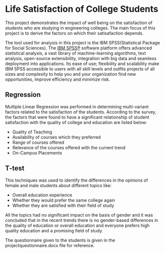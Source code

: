 # Life Satisfaction of College Students

This project demonstrates the impact of well being on the satisfaction of students who are studying in engineering colleges. The main focus of this project is to derive the factors on which their satisafaction depends. 

The tool used for analysis in this project is the IBM SPSS(Statistical Package for Social Sciences). The [IBM SPSS®](https://www.ibm.com/in-en/analytics/spss-statistics-software) software platform offers advanced statistical analysis, a vast library of machine-learning algorithms, text analysis, open-source extensibility, integration with big data and seamless deployment into applications. Its ease of use; flexibility and scalability make IBM SPSS accessible to users with all skill levels and outfits projects of all sizes and complexity to help you and your organization find new opportunities, improve efficiency and minimize risk. 

## Regression

Multiple Linear Regression was performed in determining multi-variant factors related to the satisfaction of the students. According to the survey, the factors that were found to have a significant relationship of student satisfaction with the quality of college and education are listed below:
- Quality of Teaching
- Availability of courses which they preferred
- Range of courses offered
- Relevance of the courses offered with the current trend
- On-Campus Placements

## T-test

This techniques was used to identify the differences in the opinions of female and male students about different topics like:
- Overall education experience
- Whether they would prefer the same college again
- Whether they are satisfied with their field of study

All the topics had no significant impact on the basis of gender and it was concluded that in the recent trends there is no gender-based differences in the quality of education or overall education and everyone prefers high quality education and a promising field of study.

The questionnaire given to the students is given in the projectquestionnaire.docx file for reference.
